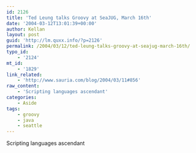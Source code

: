```yaml
---
id: 2126
title: 'Ted Leung talks Groovy at SeaJUG, March 16th'
date: '2004-03-12T13:01:39+00:00'
author: Kellan
layout: post
guid: 'http://lm.quxx.info/?p=2126'
permalink: /2004/03/12/ted-leung-talks-groovy-at-seajug-march-16th/
typo_id:
    - '2124'
mt_id:
    - '1829'
link_related:
    - 'http://www.sauria.com/blog/2004/03/11#856'
raw_content:
    - 'Scripting languages ascendant'
categories:
    - Aside
tags:
    - groovy
    - java
    - seattle
---
```


Scripting languages ascendant